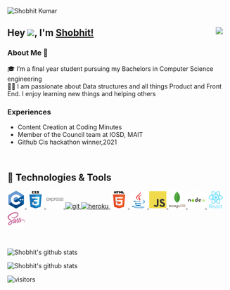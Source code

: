 ![Shobhit Kumar](https://socialify.git.ci/kumarshobhit/kumarshobhit/image?description=1&descriptionEditable=DSA%20and%20all%20things%20Product%20and%20Front%20End&font=Inter&language=1&owner=1&pattern=Brick%20Wall&theme=Dark)

## Hey <img src="https://github.com/TheDudeThatCode/TheDudeThatCode/blob/master/Assets/Hi.gif" width="29px">, I'm [Shobhit!](#)  <a href="https://www.linkedin.com/in/shobhit-kumar-1979b1191/"> <img align="right" width="30px" src="https://cdn.jsdelivr.net/npm/simple-icons@v3/icons/linkedin.svg"  />
</a>

### About Me 🚀
🎓 I’m a final year student pursuing my Bachelors in Computer Science engineering </br>
👨‍💻  I am passionate about Data structures and all things Product and Front End. I enjoy learning new things and helping others </br>

### Experiences 
- Content Creation at Coding Minutes
- Member of the Council team at IOSD, MAIT
- Github Cis hackathon winner,2021
<br />

## 🔧 Technologies & Tools
<p align="left"> <a href="https://www.w3schools.com/cpp/" target="_blank"> <img src="https://raw.githubusercontent.com/devicons/devicon/master/icons/cplusplus/cplusplus-original.svg" alt="cplusplus" width="40" height="40"/> </a> <a href="https://www.w3schools.com/css/" target="_blank"> 
 <img src="https://raw.githubusercontent.com/devicons/devicon/master/icons/css3/css3-original-wordmark.svg" alt="css3" width="40" height="40"/> </a> <a href="https://expressjs.com" target="_blank"> <img src="https://raw.githubusercontent.com/devicons/devicon/master/icons/express/express-original-wordmark.svg" alt="express" width="40" height="40"/> </a> <a href="https://git-scm.com/" target="_blank"> <img src="https://www.vectorlogo.zone/logos/git-scm/git-scm-icon.svg" alt="git" width="40" height="40"/> </a> <a href="https://heroku.com" target="_blank"> <img src="https://www.vectorlogo.zone/logos/heroku/heroku-icon.svg" alt="heroku" width="40" height="40"/> </a> <a href="https://www.w3.org/html/" target="_blank"> <img src="https://raw.githubusercontent.com/devicons/devicon/master/icons/html5/html5-original-wordmark.svg" alt="html5" width="40" height="40"/> </a> <a href="https://www.java.com" target="_blank"> <img src="https://raw.githubusercontent.com/devicons/devicon/master/icons/java/java-original.svg" alt="java" width="40" height="40"/> </a> <a href="https://developer.mozilla.org/en-US/docs/Web/JavaScript" target="_blank"> <img src="https://raw.githubusercontent.com/devicons/devicon/master/icons/javascript/javascript-original.svg" alt="javascript" width="40" height="40"/> </a> <a href="https://www.mongodb.com/" target="_blank"> <img src="https://raw.githubusercontent.com/devicons/devicon/master/icons/mongodb/mongodb-original-wordmark.svg" alt="mongodb" width="40" height="40"/> </a> <a href="https://nodejs.org" target="_blank"> <img src="https://raw.githubusercontent.com/devicons/devicon/master/icons/nodejs/nodejs-original-wordmark.svg" alt="nodejs" width="40" height="40"/> </a> <a href="https://reactjs.org/" target="_blank"> <img src="https://raw.githubusercontent.com/devicons/devicon/master/icons/react/react-original-wordmark.svg" alt="react" width="40" height="40"/> </a> <a href="https://sass-lang.com" target="_blank"> <img src="https://raw.githubusercontent.com/devicons/devicon/master/icons/sass/sass-original.svg" alt="sass" width="40" height="40"/> </a> </p>

<br />

![Shobhit's github stats](https://github-readme-stats.vercel.app/api?username=kumarshobhit&show_icons=true&theme=midnight-purple)
<br />

![Shobhit's github stats](https://github-readme-stats.vercel.app/api/top-langs?username=kumarshobhit&show_icons=true&theme=midnight-purple&locale=en&layout=compact)
<br />

![visitors](https://visitor-badge.laobi.icu/badge?page_id=kumarshobhit.kumarshobhit)
